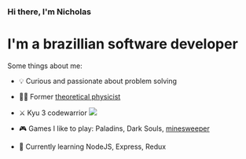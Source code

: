 ### Hi there, I'm Nicholas 
# I'm a brazillian software developer

Some things about me:

- 💡 Curious and passionate about problem solving

- 🧑‍🔬 Former <a href="https://link.springer.com/article/10.1007/s10701-020-00321-z" target="_blank" > theoretical physicist </a>

- ⚔️ Kyu 3 codewarrior
<a href="https://www.codewars.com/users/nicholas1301" target="_blank"> <img src="https://www.codewars.com/users/nicholas1301/badges/small"> </a>

- 🎮 Games I like to play: Paladins, Dark Souls, <a href="https://github.com/nicholas1301/minesweeper-clone" target="_blank">minesweeper</a>

- 🌱 Currently learning NodeJS, Express, Redux

